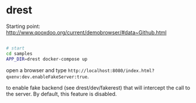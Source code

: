 # drest

Starting point: http://www.qooxdoo.org/current/demobrowser/#data~Github.html

```bash

# start
cd samples
APP_DIR=drest docker-compose up

```

open a browser and type ``http://localhost:8080/index.html?qxenv:dev.enableFakeServer:true``.

to enable fake backend (see drest/dev/fakerest) that will intercept the call to the server. By default, this feature is disabled.
